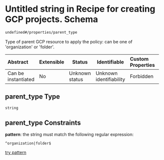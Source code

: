 # Untitled string in Recipe for creating GCP projects. Schema

```txt
undefined#/properties/parent_type
```

Type of parent GCP resource to apply the policy: can be one of 'organization' or 'folder'.


| Abstract            | Extensible | Status         | Identifiable            | Custom Properties | Additional Properties | Access Restrictions | Defined In                                                                                                      |
| :------------------ | ---------- | -------------- | ----------------------- | :---------------- | --------------------- | ------------------- | --------------------------------------------------------------------------------------------------------------- |
| Can be instantiated | No         | Unknown status | Unknown identifiability | Forbidden         | Allowed               | none                | [project.schema.json\*](../../../../../../../../../../tmp/182028425/project.schema.json "open original schema") |

## parent_type Type

`string`

## parent_type Constraints

**pattern**: the string must match the following regular expression: 

```regexp
^organization|folder$
```

[try pattern](https://regexr.com/?expression=%5Eorganization%7Cfolder%24 "try regular expression with regexr.com")
